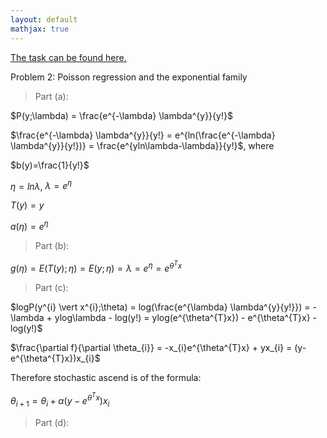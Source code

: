 ```yaml
---
layout: default
mathjax: true
---
```

[The task can be found here.](/CS/public/ps1.pdf)

Problem 2: Poisson regression and the exponential family
>Part (a):


$P(y;\lambda) = \frac{e^{-\lambda} \lambda^{y}}{y!}$

$\frac{e^{-\lambda} \lambda^{y}}{y!} = e^{ln(\frac{e^{-\lambda} \lambda^{y}}{y!})}
= \frac{e^{yln\lambda-\lambda}}{y!}$, where 

$b(y)=\frac{1}{y!}$

$\eta=ln\lambda$,  $\lambda = e^{\eta}$

$T(y)=y$

$a(\eta) = e^{\eta}$

>Part (b):

$g(\eta)=E(T(y);\eta) = E(y;\eta) = \lambda = e^{\eta} = e^{\theta^{T}x}$

>Part (c):

$logP(y^{i} \vert x^{i};\theta) = log(\frac{e^{\lambda} \lambda^{y}{y!}}) = -\lambda + ylog\lambda - log(y!) = ylog(e^{\theta^{T}x}) - e^{\theta^{T}x} - log(y!)$

$\frac{\partial f}{\partial \theta_{i}} = -x_{i}e^{\theta^{T}x} + yx_{i} = (y-e^{\theta^{T}x})x_{i}$

Therefore stochastic ascend is of the formula:

$\theta_{i+1} = \theta_{i} + \alpha(y-e^{\theta^{T}x})x_{i}$

>Part (d):






